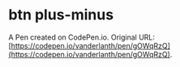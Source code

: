 # btn plus-minus

A Pen created on CodePen.io. Original URL: [https://codepen.io/vanderlanth/pen/gOWqRzQ](https://codepen.io/vanderlanth/pen/gOWqRzQ).

